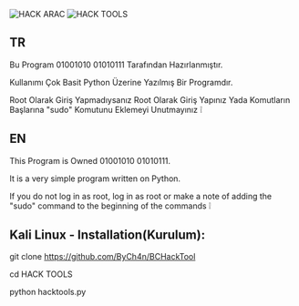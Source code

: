 
![HACK ARAC](https://user-images.githubusercontent.com/92029292/209845895-cab2caea-a380-4009-bd19-c84dbf3fbac7.png)
![HACK TOOLS](https://user-images.githubusercontent.com/92029292/209845941-5de406a5-4440-463d-802a-5a6b86e17bb1.png)

TR
-------------------------------------------------------------------------------------------------------------------------------
Bu Program 01001010 01010111 Tarafından Hazırlanmıştır.

Kullanımı Çok Basit Python Üzerine Yazılmış Bir Programdır.

Root Olarak Giriş Yapmadıysanız Root Olarak Giriş Yapınız Yada Komutların Başlarına "sudo" Komutunu Eklemeyi Unutmayınız ❕

EN
--------------------------------------------------------------------------------------------------------------------------------
This Program is Owned 01001010 01010111.

It is a very simple program written on Python.

If you do not log in as root, log in as root or make a note of adding the "sudo" command to the beginning of the commands ❕


Kali Linux - Installation(Kurulum):
---------------------------------------------------------------------------------------------------------------------------------
git clone https://github.com/ByCh4n/BCHackTool

cd HACK TOOLS

python hacktools.py


